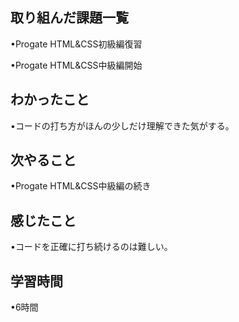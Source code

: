 ## 取り組んだ課題一覧
•Progate HTML&CSS初級編復習

•Progate HTML&CSS中級編開始
## わかったこと
•コードの打ち方がほんの少しだけ理解できた気がする。
## 次やること
•Progate HTML&CSS中級編の続き
## 感じたこと
•コードを正確に打ち続けるのは難しい。
## 学習時間
•6時間